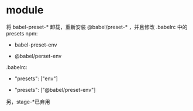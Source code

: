 # module

将 babel-preset-* 卸载，重新安装 @babel/preset-* ，并且修改 .babelrc 中的 presets
npm:
- babel-preset-env
+ @babel/perset-env

.babelrc:
- "presets": ["env"]
+ "presets": ["@babel/preset-env"]

另，stage-*已弃用
